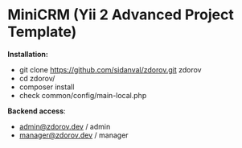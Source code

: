 MiniCRM (Yii 2 Advanced Project Template)
===============================
**Installation:**
 * git clone https://github.com/sidanval/zdorov.git zdorov
 * cd zdorov/
 * composer install
 * check common/config/main-local.php
 
 
 **Backend access**:
 * admin@zdorov.dev / admin
 * manager@zdorov.dev / manager